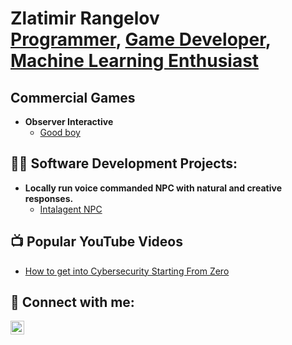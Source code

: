 <h1>Zlatimir Rangelov <br/><a href="https://github.com/joshmadakor1">Programmer</a>, <a href="https://www.linkedin.com/in/joshmadakor/">Game Developer</a>, <a href="https://www.youtube.com/c/joshmadakor">Machine Learning Enthusiast</a></h1>

<h2>Commercial Games</h2>

- <b>Observer Interactive</b>
  - [Good boy](https://store.steampowered.com/app/2986110/Good_Boy/)


<h2>👨‍💻 Software Development Projects:</h2>

- <b>Locally run voice commanded NPC with natural and creative responses.</b>
  - [Intalagent NPC](https://github.com/zlaty12/MSProject)

<h2>📺 Popular YouTube Videos</h2>

- [How to get into Cybersecurity Starting From Zero](https://www.youtube.com/watch?v=a83ASGn_V_s)


<h2> 🤳 Connect with me:</h2>

[<img align="left" alt="JoshMadakor | LinkedIn" width="22px" src="https://cdn.jsdelivr.net/npm/simple-icons@v3/icons/linkedin.svg" />][linkedin]


[linkedin]: https://linkedin.com/in/joshmadakor

<!--
**joshmadakor1/joshmadakor1** is a ✨ _special_ ✨ repository because its `README.md` (this file) appears on your GitHub profile.

Here are some ideas to get you started:

- 🔭 I’m currently working on ...
- 🌱 I’m currently learning ...
- 👯 I’m looking to collaborate on ...
- 🤔 I’m looking for help with ...
- 💬 Ask me about ...
- 📫 How to reach me: ...
- 😄 Pronouns: ...
- ⚡ Fun fact: ...
-->
